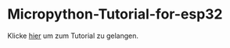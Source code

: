 # Micropython-Tutorial-for-esp32

Klicke [hier](https://micropython-tutorial-for-esp32.readthedocs.io) um zum Tutorial zu gelangen.

